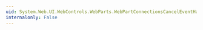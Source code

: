 ```yaml
---
uid: System.Web.UI.WebControls.WebParts.WebPartConnectionsCancelEventHandler
internalonly: False
---
```

